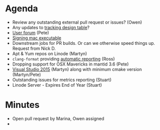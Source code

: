 Agenda
======

* Review any outstanding external pull request or issues? (Owen)
* Any updates to [tracking design table](https://github.com/mantidproject/documents/blob/master/Project-Management/TechnicalSteeringCommittee/reports/TSC-TrackingDesignProposals.md)? 
* [User forum](/Design/UserForum.md) (Pete)
* [Signing mac executable](http://certhelp.ksoftware.net/support/articles/18835-how-do-i-sign-files-on-mac-osx-) 
* Downstream jobs for PR builds. Or can we otherwise speed things up. Request from Nick D.
* Apt & Yum repos on Linode (Martyn)
* `clang-format` providing [automatic reporting](http://builds.mantidproject.org/view/All/job/master_clang-format/) (Ross)
* Dropping support for OSX Mavericks in mantid 3.6 (Pete)
* [Visual Studio 2015](https://github.com/mantidproject/documents/blob/master/Design/VisualStudio-2015.md) (Martyn) along with minimum cmake version (Martyn/Pete)
* Outstanding issues for metrics reporting (Stuart)
* Linode Server - Expires End of Year (Stuart)

Minutes
=======
* Open pull request by Marina, Owen assigned
* 
